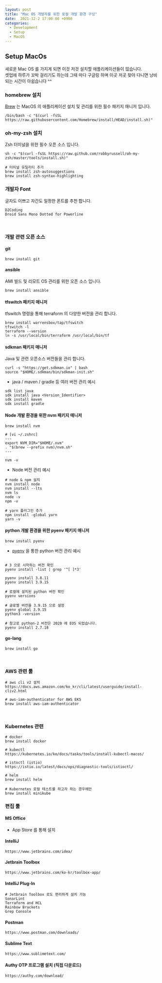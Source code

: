 ```yaml
---
layout: post
title: "Mac OS 개발자를 위한 로컬 개발 환경 구성"
date:  2021-12-2 17:00:00 +0900
categories: 
  - Development
  - Setup
  - MacOS
---
```


## Setup MacOs
새로운 Mac OS 를 가지게 되면 이것 저것 설치할 애플리케이션들이 많습니다.  
셋업에 하루가 꼬박 걸리기도 하는데 그때 마다 구글링 하며 이곳 저곳 찾아 다니면 낭비되는 시간이 아쉽습니다 ^^

### homebrew 설치
[Brew](https://brew.sh/index_ko) 는 MacOS 의 애플리케이션 설치 및 관리를 위한 필수 패키지 매니저 입니다. 
```
/bin/bash -c "$(curl -fsSL https://raw.githubusercontent.com/Homebrew/install/HEAD/install.sh)"
```

### oh-my-zsh 설치
Zsh 터미널을 위한 필수 오픈 소스 입니다.
```
sh -c "$(curl -fsSL https://raw.github.com/robbyrussell/oh-my-zsh/master/tools/install.sh)"

# 터미널 유틸리티 추가 
brew install zsh-autosuggestions
brew install zsh-syntax-highlighting
```

### 개발자 Font
글자도 이쁘고 자간도 일정한 폰트를 추천 합니다.
```
D2Coding
Droid Sans Mono Dotted for Powerline
```

<br/>

### 개발 관련 오픈 소스

#### git 
```shell
brew install git
```

#### ansible
AMI 빌드 및 리모트 OS 관리를 위한 오픈 소스 입니다.
```shell
brew install ansible
```

#### tfswitch 패키지 매니저
tfswitch 명령을 통해 terraform 의 다양한 버전을 관리 합니다.

```shell
brew install warrensbox/tap/tfswitch
tfswitch -l
terraform --version
ln -s /usr/local/bin/terraform /usr/local/bin/tf
```

#### sdkman 패키지 매니저
Java 및 관련 오픈소스 버전들을 관리 합니다.
```shell
curl -s "https://get.sdkman.io" | bash
source "$HOME/.sdkman/bin/sdkman-init.sh"
```

- java / maven / gradle 등 여러 버전 관리 예시
```shell
sdk list java 
sdk install java <Version_Identifier>
sdk install maven
sdk install gradle
```

#### Node 개발 환경을 위한 nvm 패키지 매니저 
```shell
brew install nvm

# [vi ~/.zshrc]
---
export NVM_DIR="$HOME/.nvm"
. "$(brew --prefix nvm)/nvm.sh"
---

nvm -v
```

- Node 버전 관리 예시

```shell
# node & npm 설치 
nvm install node
nvm install --lts
nvm ls
node -v
npm -v

# yarn 플러그인 추가
npm install -global yarn
yarn -v
```

#### python 개발 환경을 위한 pyenv 패키지 매니저

```shell
brew install pyenv
```

- [pyenv](https://www.daleseo.com/python-pyenv/) 을 통한 python 버전 관리 예시

```shell

# 3 으로 시작하는 버전 확인 
pyenv install -list | grep '^[ ]*3'

pyenv install 3.8.11
pyenv install 3.9.15

# 로컬에 설치된 python 버전 확인 
pyenv versions

# 글로벌 버전을 3.9.15 으로 설정 
pyenv global 3.9.15
python3 -version

# 참고로 python-2 버전은 2020 에 EOS 되었습니다.
pyenv install 2.7.18
```

#### go-lang

```shell
brew install go
```

<br>

### AWS 관련 툴

```shell
# aws cli v2 설치
https://docs.aws.amazon.com/ko_kr/cli/latest/userguide/install-cliv2.html

# aws-iam-authenticator for AWS EKS
brew install aws-iam-authenticator
```

<br>

### Kubernetes 관련

```shell
# docker
brew install docker

# kubectl
https://kubernetes.io/ko/docs/tasks/tools/install-kubectl-macos/

# istoctl (istio)
https://istio.io/latest/docs/ops/diagnostic-tools/istioctl/

# helm
brew install helm

# Kubernetes 로컬 테스트를 하고자 하는 경우에만 
brew install minikube
```

### 편집 툴

#### MS Office
- App Store 를 통해 설치 

#### IntelliJ
```
https://www.jetbrains.com/idea/
```

#### Jetbrain Toolbox
```
https://www.jetbrains.com/ko-kr/toolbox-app/
```

#### IntelliJ Plug-In
```
# Jetbrain Toolbox 로도 편리하게 설치 가능
SonarLint
Terraform and HCL
Rainbow Brackets
Grep Console
```

#### Postman
```
https://www.postman.com/downloads/
```

#### Sublime Text
```
https://www.sublimetext.com/
```

#### Authy OTP 프로그램 설치 (직접 다운로드)
```
https://authy.com/download/
```
